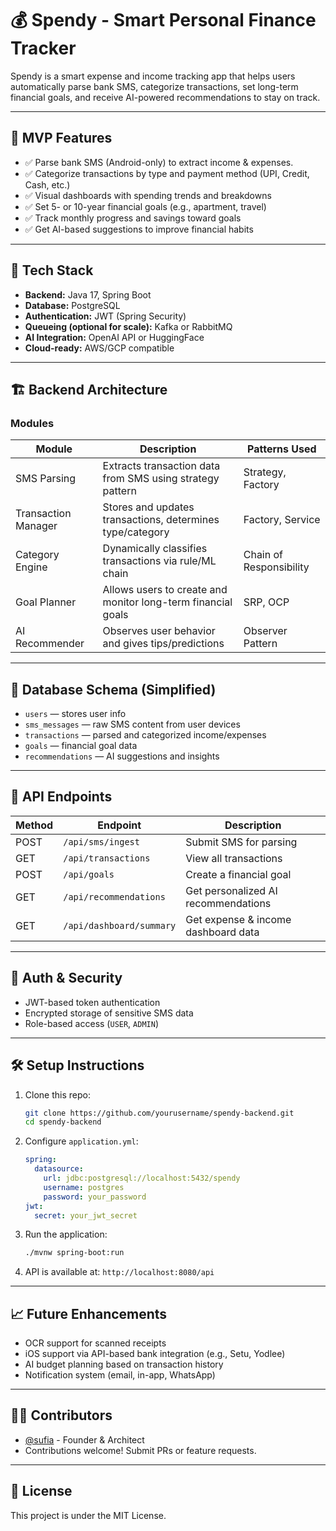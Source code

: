 # 💰 Spendy - Smart Personal Finance Tracker

Spendy is a smart expense and income tracking app that helps users automatically parse bank SMS, categorize transactions, set long-term financial goals, and receive AI-powered recommendations to stay on track.

---

## 🚀 MVP Features

- ✅ Parse bank SMS (Android-only) to extract income & expenses. 
- ✅ Categorize transactions by type and payment method (UPI, Credit, Cash, etc.)
- ✅ Visual dashboards with spending trends and breakdowns
- ✅ Set 5- or 10-year financial goals (e.g., apartment, travel)
- ✅ Track monthly progress and savings toward goals
- ✅ Get AI-based suggestions to improve financial habits

---

## 🧱 Tech Stack

- **Backend:** Java 17, Spring Boot
- **Database:** PostgreSQL
- **Authentication:** JWT (Spring Security)
- **Queueing (optional for scale):** Kafka or RabbitMQ
- **AI Integration:** OpenAI API or HuggingFace
- **Cloud-ready:** AWS/GCP compatible

---

## 🏗️ Backend Architecture

### Modules

| Module               | Description                                                   | Patterns Used                     |
|----------------------|---------------------------------------------------------------|-----------------------------------|
| SMS Parsing          | Extracts transaction data from SMS using strategy pattern     | Strategy, Factory                 |
| Transaction Manager  | Stores and updates transactions, determines type/category     | Factory, Service                  |
| Category Engine      | Dynamically classifies transactions via rule/ML chain         | Chain of Responsibility           |
| Goal Planner         | Allows users to create and monitor long-term financial goals  | SRP, OCP                          |
| AI Recommender       | Observes user behavior and gives tips/predictions             | Observer Pattern                  |

---

## 🧮 Database Schema (Simplified)

- `users` — stores user info
- `sms_messages` — raw SMS content from user devices
- `transactions` — parsed and categorized income/expenses
- `goals` — financial goal data
- `recommendations` — AI suggestions and insights

---

## 📡 API Endpoints

| Method | Endpoint                   | Description                          |
|--------|----------------------------|--------------------------------------|
| POST   | `/api/sms/ingest`          | Submit SMS for parsing               |
| GET    | `/api/transactions`        | View all transactions                |
| POST   | `/api/goals`               | Create a financial goal              |
| GET    | `/api/recommendations`     | Get personalized AI recommendations  |
| GET    | `/api/dashboard/summary`   | Get expense & income dashboard data  |

---

## 🔐 Auth & Security

- JWT-based token authentication
- Encrypted storage of sensitive SMS data
- Role-based access (`USER`, `ADMIN`)

---

## 🛠️ Setup Instructions

1. Clone this repo:
   ```bash
   git clone https://github.com/yourusername/spendy-backend.git
   cd spendy-backend
   ```

2. Configure `application.yml`:
   ```yaml
   spring:
     datasource:
       url: jdbc:postgresql://localhost:5432/spendy
       username: postgres
       password: your_password
   jwt:
     secret: your_jwt_secret
   ```

3. Run the application:
   ```bash
   ./mvnw spring-boot:run
   ```

4. API is available at: `http://localhost:8080/api`

---

## 📈 Future Enhancements

- OCR support for scanned receipts  
- iOS support via API-based bank integration (e.g., Setu, Yodlee)  
- AI budget planning based on transaction history  
- Notification system (email, in-app, WhatsApp)

---

## 👩‍💻 Contributors

- [@sufia](https://github.com/sufiaAshraf) - Founder & Architect  
- Contributions welcome! Submit PRs or feature requests.

---

## 📄 License

This project is under the MIT License.